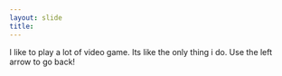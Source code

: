 ```yaml
---
layout: slide
title: 
---
```

I like to play a lot of video game. Its like the only thing i do.
Use the left arrow to go back!
